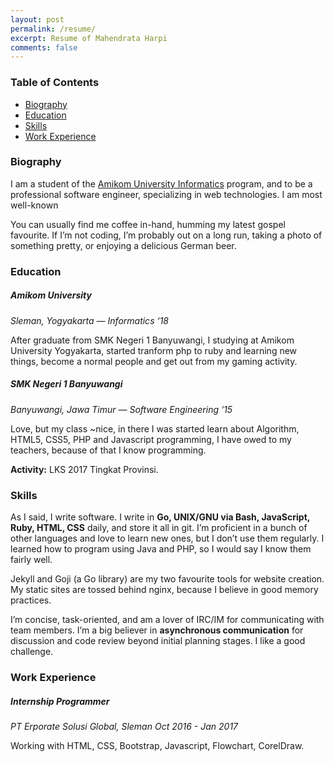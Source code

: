 ```yaml
---
layout: post
permalink: /resume/
excerpt: Resume of Mahendrata Harpi
comments: false
---
```


### Table of Contents
- [Biography](#biography)
- [Education](#education)
- [Skills](#skills)
- [Work Experience](#work-experience)

### Biography
I am a student of the [Amikom University Informatics](http://informatika.amikom.ac.id/) program, and to be a professional software engineer, specializing in web technologies. I am most well-known 

You can usually find me coffee in-hand, humming my latest gospel favourite. If I’m not coding, I’m probably out on a long run, taking a photo of something pretty, or enjoying a delicious German beer.

### Education
##### Amikom University
_Sleman, Yogyakarta — Informatics ‘18_

After graduate from SMK Negeri 1 Banyuwangi, I studying at Amikom University Yogyakarta, started tranform php to ruby and learning new things, become a normal people and get out from my gaming activity.

##### SMK Negeri 1 Banyuwangi
_Banyuwangi, Jawa Timur — Software Engineering ‘15_

Love, but my class ~nice, in there I was started learn about Algorithm, HTML5, CSS5, PHP and Javascript programming, I have owed to my teachers, because of that I know programming.

__Activity:__ LKS 2017 Tingkat Provinsi.

### Skills
As I said, I write software. I write in __Go, UNIX/GNU via Bash, JavaScript, Ruby, HTML, CSS__ daily, and store it all in git. I’m proficient in a bunch of other languages and love to learn new ones, but I don’t use them regularly. I learned how to program using Java and PHP, so I would say I know them fairly well.

Jekyll and Goji (a Go library) are my two favourite tools for website creation. My static sites are tossed behind nginx, because I believe in good memory practices.

I’m concise, task-oriented, and am a lover of IRC/IM for communicating with team members. I’m a big believer in __asynchronous communication__ for discussion and code review beyond initial planning stages. I like a good challenge.

### Work Experience
##### Internship Programmer    
_PT Erporate Solusi Global, Sleman_
_Oct 2016 - Jan 2017_

Working with HTML, CSS, Bootstrap, Javascript, Flowchart, CorelDraw.